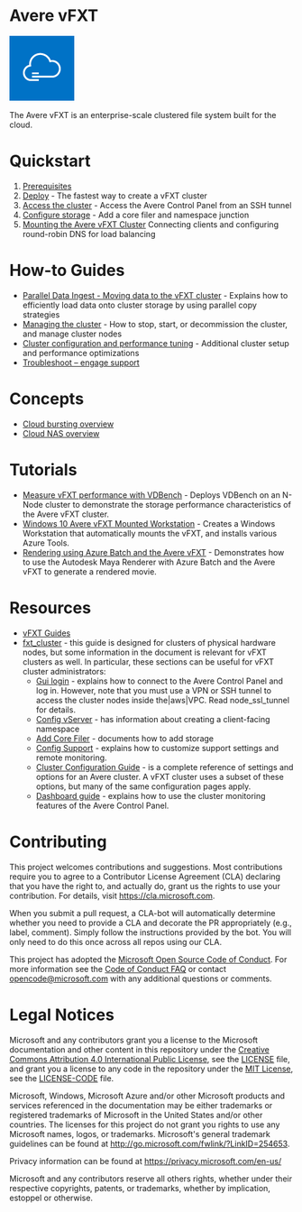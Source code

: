 # Avere vFXT

<img src="docs/images/avere_vfxt.png">

The Avere vFXT is an enterprise-scale clustered file system built for the cloud.

# Quickstart
  1. [Prerequisites](docs/prereqs.md)
  2. [Deploy](docs/jumpstart_deploy.md) - The fastest way to create a vFXT cluster
  3. [Access the cluster](docs/access_cluster.md) - Access the Avere Control Panel from an SSH tunnel
  4. [Configure storage](docs/configure_storage.md) - Add a core filer and namespace junction
  5. [Mounting the Avere vFXT Cluster](docs/mount_clients.md) Connecting clients and configuring round-robin DNS for load balancing 
  
# How-to Guides
  * [Parallel Data Ingest - Moving data to the vFXT cluster](docs/getting_data_onto_vfxt.md) - Explains how to efficiently load data onto cluster storage by using parallel copy strategies
  * [Managing the cluster](docs/start_stop_vfxt-py.md) - How to stop, start, or decommission the cluster, and manage cluster nodes
  * [Cluster configuration and performance tuning](docs/config_tuning.md) - Additional cluster setup and performance optimizations
  * [Troubleshoot – engage support](docs/engage_support.md)

# Concepts
  * [Cloud bursting overview](/docs/cloud_bursting.md)
  * [Cloud NAS overview](/docs/cloud_nas.md)

# Tutorials
  * [Measure vFXT performance with VDBench](docs/vdbench.md) - Deploys VDBench on an N-Node cluster to demonstrate the storage performance characteristics of the Avere vFXT cluster.
  * [Windows 10 Avere vFXT Mounted Workstation](docs/windows_10_avere_vfxt_mounted_workstation.md) - Creates a Windows Workstation that automatically mounts the vFXT, and installs various Azure Tools.
  * [Rendering using Azure Batch and the Avere vFXT](docs/maya_azure_batch_avere_vfxt_demo.md) - Demonstrates how to use the Autodesk Maya Renderer with Azure Batch and the Avere vFXT to generate a rendered movie.

# Resources
  * [vFXT Guides](http://library.averesystems.com/#vfxt) 
  * [fxt_cluster](http://library.averesystems.com/#fxt_cluster) - this guide is designed for clusters of physical hardware nodes, but some information in the document is relevant for vFXT clusters as well. In particular, these sections can be useful for vFXT cluster administrators: 
    * [Gui login](http://library.averesystems.com/create_cluster/4_8/html/initial_config.html#gui-login) - explains how to connect to the Avere Control Panel and log in. However, note that you must use a VPN or SSH tunnel to access the cluster nodes inside the|aws|VPC. Read node_ssl_tunnel for details.
    * [Config vServer](http://library.averesystems.com/create_cluster/4_8/html/config_vserver.html#config-vserver) - has information about creating a client-facing namespace
    * [Add Core Filer](http://library.averesystems.com/create_cluster/4_8/html/config_core_filer.html#add-core-filer) - documents how to add storage
    * [Config Support](http://library.averesystems.com/create_cluster/4_8/html/config_support.html#config-support) - explains how to customize support settings and remote monitoring. 
    * [Cluster Configuration Guide](http://library.averesystems.com/#operations) - is a complete reference of settings and options for an Avere cluster. A vFXT cluster uses a subset of these options, but many of the same configuration pages apply. 
    * [Dashboard guide](http://library.averesystems.com/#operations) - explains how to use the cluster monitoring features of the Avere Control Panel.

# Contributing

This project welcomes contributions and suggestions.  Most contributions require you to agree to a
Contributor License Agreement (CLA) declaring that you have the right to, and actually do, grant us
the rights to use your contribution. For details, visit https://cla.microsoft.com.

When you submit a pull request, a CLA-bot will automatically determine whether you need to provide
a CLA and decorate the PR appropriately (e.g., label, comment). Simply follow the instructions
provided by the bot. You will only need to do this once across all repos using our CLA.

This project has adopted the [Microsoft Open Source Code of Conduct](https://opensource.microsoft.com/codeofconduct/).
For more information see the [Code of Conduct FAQ](https://opensource.microsoft.com/codeofconduct/faq/) or
contact [opencode@microsoft.com](mailto:opencode@microsoft.com) with any additional questions or comments.

# Legal Notices

Microsoft and any contributors grant you a license to the Microsoft documentation and other content
in this repository under the [Creative Commons Attribution 4.0 International Public License](https://creativecommons.org/licenses/by/4.0/legalcode),
see the [LICENSE](LICENSE) file, and grant you a license to any code in the repository under the [MIT License](https://opensource.org/licenses/MIT), see the
[LICENSE-CODE](LICENSE-CODE) file.

Microsoft, Windows, Microsoft Azure and/or other Microsoft products and services referenced in the documentation
may be either trademarks or registered trademarks of Microsoft in the United States and/or other countries.
The licenses for this project do not grant you rights to use any Microsoft names, logos, or trademarks.
Microsoft's general trademark guidelines can be found at http://go.microsoft.com/fwlink/?LinkID=254653.

Privacy information can be found at https://privacy.microsoft.com/en-us/

Microsoft and any contributors reserve all others rights, whether under their respective copyrights, patents,
or trademarks, whether by implication, estoppel or otherwise.
